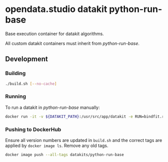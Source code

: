 # opendata.studio datakit python-run-base

Base execution container for datakit algorithms.

All custom datakit containers must inherit from _python-run-base_.

## Development

### Building

```bash
./build.sh [--no-cache]
```

### Running

To run a datakit in _python-run-base_ manually:

```bash
docker run -it -v ${DATAKIT_PATH}:/usr/src/app/datakit -e RUN=bindfit.run datakits/python-run-base:latest
```

### Pushing to DockerHub

Ensure all version numbers are updated in `build.sh` and the correct tags are applied by `docker image ls`. Remove any old tags.

```bash
docker image push --all-tags datakits/python-run-base
```
